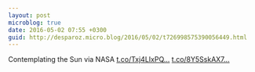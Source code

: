 ```yaml
---
layout: post
microblog: true
date: 2016-05-02 07:55 +0300
guid: http://desparoz.micro.blog/2016/05/02/t726998575390056449.html
---
```

Contemplating the Sun    via NASA [t.co/Txj4LIxPQ...](https://t.co/Txj4LIxPQ3) [t.co/8Y5SskAX7...](https://t.co/8Y5SskAX7N)
